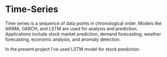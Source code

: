 # Time-Series
Time series is a sequence of data points in chronological order. Models like ARIMA, GARCH, and LSTM are used for analysis and prediction. Applications include stock market prediction, demand forecasting, weather forecasting, economic analysis, and anomaly detection.

In the present project I've used LSTM model for stock prediction.
